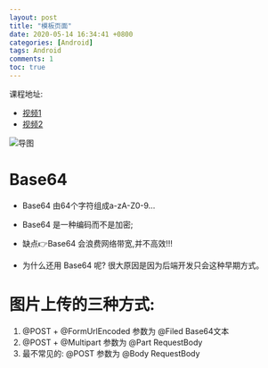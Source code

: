 ```yaml
---
layout: post
title: "模板页面"
date: 2020-05-14 16:34:41 +0800
categories: [Android]
tags: Android
comments: 1
toc: true
---
```


课程地址:
- [视频1](https://ke.qq.com/webcourse/index.html#cid=334710&term_id=100397234&taid=2798467546422134&vid=5285890786251677089)
- [视频2](https://ke.qq.com/course/130901?taid=1566219954159445&dialog=1)


![导图](/files/android/导图.png)
# Base64

- Base64 由64个字符组成a-zA-Z0-9...
- Base64 是一种编码而不是加密;
- 缺点👉Base64 会浪费网络带宽,并不高效!!!

- 为什么还用 Base64 呢?
  很大原因是因为后端开发只会这种早期方式。

# 图片上传的三种方式:
1. @POST + @FormUrlEncoded 参数为 @Filed Base64文本
2. @POST + @Multipart 参数为 @Part RequestBody
3. 最不常见的: @POST 参数为 @Body RequestBody

